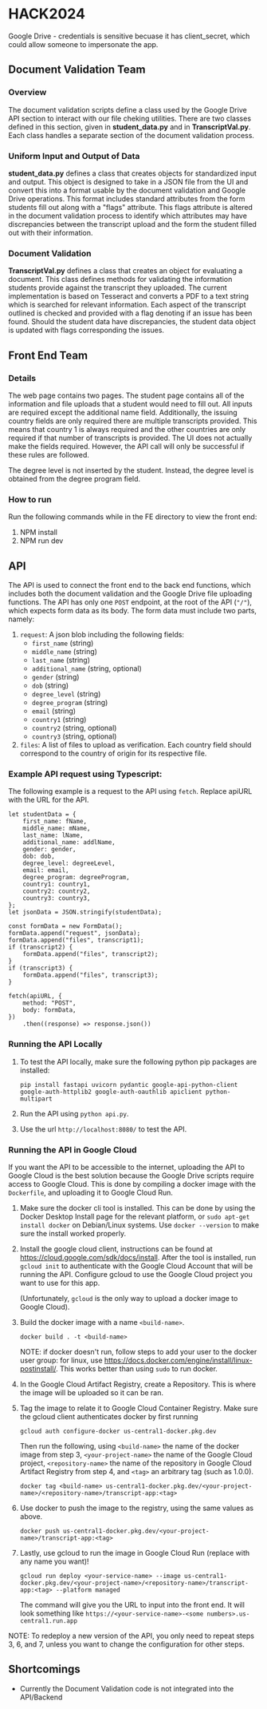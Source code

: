 # HACK2024

Google Drive - credentials is sensitive becuase it has client_secret, which could allow someone to impersonate the app.

## Document Validation Team

### Overview

The document validation scripts define a class used by the Google Drive API section to interact with our file cheking utilities. There are two classes defined in this section, given in **student_data.py** and in **TranscriptVal.py**. Each class handles a separate section of the document validation process.

### Uniform Input and Output of Data

**student_data.py** defines a class that creates objects for standardized input and output. This object is designed to take in a JSON file from the UI and convert this into a format usable by the document validation and Google Drive operations. This format includes standard attributes from the form students fill out along with a "flags" attribute. This flags attribute is altered in the document validation process to identify which attributes may have discrepancies between the transcript upload and the form the student filled out with their information.

### Document Validation

**TranscriptVal.py** defines a class that creates an object for evaluating a document. This class defines methods for validating the information students provide against the transcript they uploaded. The current implementation is based on Tesseract and converts a PDF to a text string which is searched for relevant information. Each aspect of the transcript outlined is checked and provided with a flag denoting if an issue has been found. Should the student data have discrepancies, the student data object is updated with flags corresponding the issues.

## Front End Team

### Details

The web page contains two pages. The student page contains all of the information and file uploads that a student would need to fill out. All inputs are required except the additional name field. Additionally, the issuing country fields are only required there are multiple transcripts provided. This means that country 1 is always required and the other countries are only required if that number of transcripts is provided. The UI does not actually make the fields required. However, the API call will only be successful if these rules are followed.

The degree level is not inserted by the student. Instead, the degree level is obtained from the degree program field.

### How to run

Run the following commands while in the FE directory to view the front end:

1. NPM install
2. NPM run dev

## API

The API is used to connect the front end to the back end functions, which includes both the document validation and the Google Drive file uploading functions. The API has only one `POST` endpoint, at the root of the API (`"/"`), which expects form data as its body. The form data must include two parts, namely:

1. `request`: A json blob including the following fields:
   - `first_name` (string)
   - `middle_name` (string)
   - `last_name` (string)
   - `additional_name` (string, optional)
   - `gender` (string)
   - `dob` (string)
   - `degree_level` (string)
   - `degree_program` (string)
   - `email` (string)
   - `country1` (string)
   - `country2` (string, optional)
   - `country3` (string, optional)
2. `files`: A list of files to upload as verification. Each country field should correspond to the country of origin for its respective file.

### Example API request using Typescript:

The following example is a request to the API using `fetch`. Replace apiURL with the URL for the API.

```
let studentData = {
    first_name: fName,
    middle_name: mName,
    last_name: lName,
    additional_name: addlName,
    gender: gender,
    dob: dob,
    degree_level: degreeLevel,
    email: email,
    degree_program: degreeProgram,
    country1: country1,
    country2: country2,
    country3: country3,
};
let jsonData = JSON.stringify(studentData);

const formData = new FormData();
formData.append("request", jsonData);
formData.append("files", transcript1);
if (transcript2) {
    formData.append("files", transcript2);
}
if (transcript3) {
    formData.append("files", transcript3);
}

fetch(apiURL, {
    method: "POST",
    body: formData,
})
    .then((response) => response.json())
```

### Running the API Locally

1. To test the API locally, make sure the following python pip packages are installed:

   ```
   pip install fastapi uvicorn pydantic google-api-python-client google-auth-httplib2 google-auth-oauthlib apiclient python-multipart
   ```

2. Run the API using `python api.py`.

3. Use the url `http://localhost:8080/` to test the API.

### Running the API in Google Cloud

If you want the API to be accessible to the internet, uploading the API to Google Cloud is the best solution because the Google Drive scripts require access to Google Cloud. This is done by compiling a docker image with the `Dockerfile`, and uploading it to Google Cloud Run.

1. Make sure the docker cli tool is installed. This can be done by using the Docker Desktop Install page for the relevant platform, or `sudo apt-get install docker` on Debian/Linux systems. Use `docker --version` to make sure the install worked properly.

2. Install the google cloud client, instructions can be found at https://cloud.google.com/sdk/docs/install. After the tool is installed, run `gcloud init` to authenticate with the Google Cloud Account that will be running the API. Configure gcloud to use the Google Cloud project you want to use for this app.

   (Unfortunately, `gcloud` is the only way to upload a docker image to Google Cloud).

3. Build the docker image with a name `<build-name>`.

   ```
   docker build . -t <build-name>
   ```

   NOTE: if docker doesn't run, follow steps to add your user to the docker user group: for linux, use https://docs.docker.com/engine/install/linux-postinstall/. This works better than using `sudo` to run docker.

4. In the Google Cloud Artifact Registry, create a Repository. This is where the image will be uploaded so it can be ran.

5. Tag the image to relate it to Google Cloud Container Registry. Make sure the gcloud client authenticates docker by first running

   ```
   gcloud auth configure-docker us-central1-docker.pkg.dev
   ```

   Then run the following, using `<build-name>` the name of the docker image from step 3, `<your-project-name>` the name of the Google Cloud project, `<repository-name>` the name of the repository in Google Cloud Artifact Registry from step 4, and `<tag>` an arbitrary tag (such as 1.0.0).

   ```
   docker tag <build-name> us-central1-docker.pkg.dev/<your-project-name>/<repository-name>/transcript-app:<tag>
   ```

6. Use docker to push the image to the registry, using the same values as above.

   ```
   docker push us-central1-docker.pkg.dev/<your-project-name>/transcript-app:<tag>
   ```

7. Lastly, use gcloud to run the image in Google Cloud Run (replace <your-service-name> with any name you want)!

   ```
   gcloud run deploy <your-service-name> --image us-central1-docker.pkg.dev/<your-project-name>/<repository-name>/transcript-app:<tag> --platform managed
   ```

   The command will give you the URL to input into the front end. It will look something like `https://<your-service-name>-<some numbers>.us-central1.run.app`

NOTE: To redeploy a new version of the API, you only need to repeat steps 3, 6, and 7, unless you want to change the configuration for other steps.

## Shortcomings

* Currently the Document Validation code is not integrated into the API/Backend
